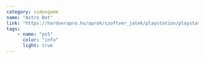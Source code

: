 ```yaml
---
category: videogame
name: "Astro Bot"
link: "https://hardverapro.hu/aprok/szoftver_jatek/playstation/playstation_5/jatekok/keres.php?stext=astro%20bot"
tags: 
    - name: "ps5"
      color: "info"
      light: true
---
```

